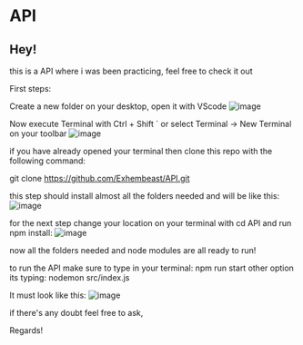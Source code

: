 # API

## Hey!

this is a API where i was been practicing,
feel free to check it out

First steps:

Create a new folder on your desktop, open it with VScode 
![image](https://user-images.githubusercontent.com/63522456/178864290-1fcdf633-2dc5-4524-bdaa-f980f456a1a6.png)

Now execute Terminal with Ctrl + Shift ` or select Terminal -> New Terminal on your toolbar
![image](https://user-images.githubusercontent.com/63522456/178864725-d9b7aa1b-d881-4e17-b75d-be74e031337f.png)

if you have already opened your terminal then clone this repo with the following command:

git clone https://github.com/Exhembeast/API.git

this step should install almost all the folders needed and will be like this:
![image](https://user-images.githubusercontent.com/63522456/178865169-8c587a94-a191-4986-bfd9-11895b65b5e8.png)

for the next step change your location on your terminal with cd API and run npm install:
![image](https://user-images.githubusercontent.com/63522456/178865548-20ee3f30-26e5-43c3-b12a-e9873ca3fb51.png)

now all the folders needed and node modules are all ready to run!

to run the API make sure to type in your terminal: npm run start
other option its typing: nodemon src/index.js

It must look like this:
![image](https://user-images.githubusercontent.com/63522456/178866440-88c7440d-5330-4916-bf54-3c3a2d92e548.png)

if there's any doubt feel free to ask,

Regards!
